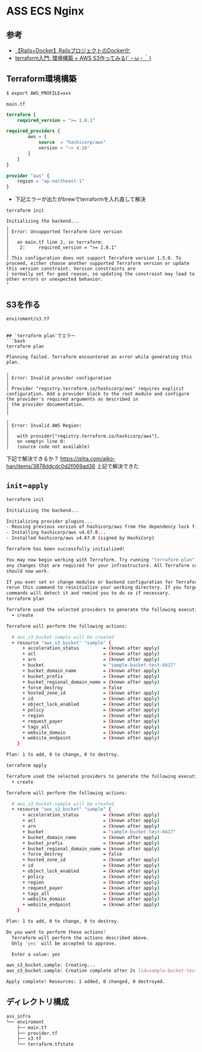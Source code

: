 # ASS ECS Nginx

## 参考
- [【Rails+Docker】RailsプロジェクトのDocker化](https://zenn.dev/prune/books/28c2d690e11e45/viewer/e87aa4)
- [terraform入門: 環境構築 + AWS S3作ってみる(´・ω・｀)](https://zenn.dev/cureapp/articles/07fca4c86a0114)

## Terraform環境構築
```bash
$ export AWS_PROFILE=xxx
```

`main.tf`
```terraform
terraform {
    required_version = ">= 1.8.1"

required_providers {
        aws = {
            source  = "hashicorp/aws"
            version = "~> 4.16"
        }
    }
}

provider "aws" {
    region = "ap-northeast-1"
}
```

- 下記エラーが出たがbrewでterraformを入れ直して解決
```
terraform init

Initializing the backend...
╷
│ Error: Unsupported Terraform Core version
│
│   on main.tf line 2, in terraform:
│    2:     required_version = ">= 1.8.1"
│
│ This configuration does not support Terraform version 1.5.0. To proceed, either choose another supported Terraform version or update this version constraint. Version constraints are
│ normally set for good reason, so updating the constraint may lead to other errors or unexpected behavior.
╵
```

## S3を作る
`enviroment/s3.tf`
```

## `terraform plan`でエラー
```bash
terraform plan

Planning failed. Terraform encountered an error while generating this plan.

╷
│ Error: Invalid provider configuration
│
│ Provider "registry.terraform.io/hashicorp/aws" requires explicit configuration. Add a provider block to the root module and configure the provider's required arguments as described in
│ the provider documentation.
│
╵
╷
│ Error: Invalid AWS Region:
│
│   with provider["registry.terraform.io/hashicorp/aws"],
│   on <empty> line 0:
│   (source code not available)
```

下記で解決できるか？
https://qiita.com/aiko-han/items/3878ddcdc0d2f069ad36
上記で解決できた

## `init`~`apply`

```bash
terraform init

Initializing the backend...

Initializing provider plugins...
- Reusing previous version of hashicorp/aws from the dependency lock file
- Installing hashicorp/aws v4.67.0...
- Installed hashicorp/aws v4.67.0 (signed by HashiCorp)

Terraform has been successfully initialized!

You may now begin working with Terraform. Try running "terraform plan" to see
any changes that are required for your infrastructure. All Terraform commands
should now work.

If you ever set or change modules or backend configuration for Terraform,
rerun this command to reinitialize your working directory. If you forget, other
commands will detect it and remind you to do so if necessary.
terraform plan

Terraform used the selected providers to generate the following execution plan. Resource actions are indicated with the following symbols:
  + create

Terraform will perform the following actions:

  # aws_s3_bucket.sample will be created
  + resource "aws_s3_bucket" "sample" {
      + acceleration_status         = (known after apply)
      + acl                         = (known after apply)
      + arn                         = (known after apply)
      + bucket                      = "sample-bucket-test-0417"
      + bucket_domain_name          = (known after apply)
      + bucket_prefix               = (known after apply)
      + bucket_regional_domain_name = (known after apply)
      + force_destroy               = false
      + hosted_zone_id              = (known after apply)
      + id                          = (known after apply)
      + object_lock_enabled         = (known after apply)
      + policy                      = (known after apply)
      + region                      = (known after apply)
      + request_payer               = (known after apply)
      + tags_all                    = (known after apply)
      + website_domain              = (known after apply)
      + website_endpoint            = (known after apply)
    }

Plan: 1 to add, 0 to change, 0 to destroy.

terraform apply

Terraform used the selected providers to generate the following execution plan. Resource actions are indicated with the following symbols:
  + create

Terraform will perform the following actions:

  # aws_s3_bucket.sample will be created
  + resource "aws_s3_bucket" "sample" {
      + acceleration_status         = (known after apply)
      + acl                         = (known after apply)
      + arn                         = (known after apply)
      + bucket                      = "sample-bucket-test-0417"
      + bucket_domain_name          = (known after apply)
      + bucket_prefix               = (known after apply)
      + bucket_regional_domain_name = (known after apply)
      + force_destroy               = false
      + hosted_zone_id              = (known after apply)
      + id                          = (known after apply)
      + object_lock_enabled         = (known after apply)
      + policy                      = (known after apply)
      + region                      = (known after apply)
      + request_payer               = (known after apply)
      + tags_all                    = (known after apply)
      + website_domain              = (known after apply)
      + website_endpoint            = (known after apply)
    }

Plan: 1 to add, 0 to change, 0 to destroy.

Do you want to perform these actions?
  Terraform will perform the actions described above.
  Only 'yes' will be accepted to approve.

  Enter a value: yes

aws_s3_bucket.sample: Creating...
aws_s3_bucket.sample: Creation complete after 2s [id=sample-bucket-test-0417]

Apply complete! Resources: 1 added, 0 changed, 0 destroyed.
```

## ディレクトリ構成
```bash
ass_infra
└── enviroment
    ├── main.tf
    ├── provider.tf
    ├── s3.tf
    └── terraform.tfstate
```

